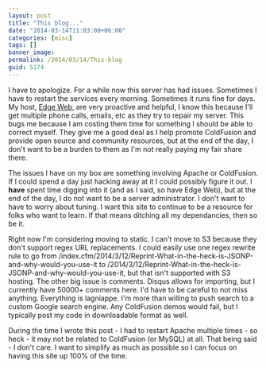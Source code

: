 ```yaml
---
layout: post
title: "This blog..."
date: "2014-03-14T11:03:00+06:00"
categories: [misc]
tags: []
banner_image: 
permalink: /2014/03/14/This-blog
guid: 5174
---
```


<p>
I have to apologize. For a while now this server has had issues. Sometimes I have to restart the services every morning. Sometimes it runs fine for days. My host, <a href="http://www.edgewebhosting.net/">Edge Web</a>, are very proactive and helpful, I know this because I'll get multiple phone calls, emails, etc as they try to repair my server. This bugs me because I am costing them time for something I should be able to correct myself. They give me a good deal as I help promote ColdFusion and provide open source and community resources, but at the end of the day, I don't want to be a burden to them as I'm not really paying my fair share there.
</p>

<p>
The issues I have on my box are something involving Apache or ColdFusion. If I could spend a day just hacking away at it I could possibly figure it out. I <strong>have</strong> spent time digging into it (and as I said, so have Edge Web), but at the end of the day, I do not want to be a server administrator. I don't want to have to worry about tuning. I want this site to continue to be a resource for folks who want to learn. If that means ditching all my dependancies, then so be it. 
</p>

<p>
Right now I'm considering moving to static. I can't move to S3 because they don't support regex URL replacements. I could easily use one regex rewrite rule to go from /index.cfm/2014/3/12/Reprint-What-in-the-heck-is-JSONP-and-why-would-you-use-it to /2014/3/12/Reprint-What-in-the-heck-is-JSONP-and-why-would-you-use-it, but that isn't supported with S3 hosting. The other big issue is comments. Disqus allows for importing, but I currently have 50000+ comments here. I'd have to be careful to not miss anything. Everything is lagniappe. I'm more than willing to push search to a custom Google search engine. Any ColdFusion demos would fail, but I typically post my code in downloadable format as well.
</p>

<p>
During the time I wrote this post - I had to restart Apache multiple times - so heck - it may not be related to ColdFusion (or MySQL) at all. That being said - I don't care. I want to simplify as much as possible so I can focus on having this site up 100% of the time.
</p>
